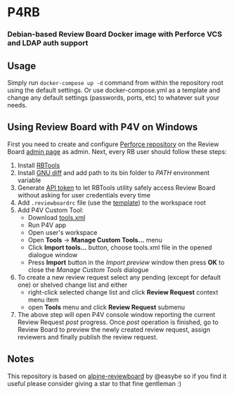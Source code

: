 # P4RB
### Debian-based Review Board Docker image with Perforce VCS and LDAP auth support

## Usage
Simply run `docker-compose up -d` command from within the repository root using the default settings. Or use docker-compose.yml as a template and change any default settings (passwords, ports, etc) to whatever suit your needs.

## Using Review Board with P4V on Windows
First you need to create and configure [Perforce repository](https://www.reviewboard.org/docs/manual/dev/admin/configuration/repositories/perforce/#repository-scm-perforce) on the Review Board [admin page](https://www.reviewboard.org/docs/manual/dev/admin/admin-ui/overview/#administration-ui) as admin. Next, every RB user should follow these steps:
1. Install [RBTools](https://www.reviewboard.org/downloads/rbtools/)
2. Install [GNU diff](http://gnuwin32.sourceforge.net/packages/diffutils.htm) and add path to its bin folder to _PATH_ environment variable
3. Generate [API token](https://www.reviewboard.org/docs/manual/dev/users/settings/#api-tokens) to let RBTools utility safely access Review Board without asking for user credentials every time
4. Add `.reviewboardrc` file (use the [template](../blob/master/client/.reviewboardrc)) to the workspace root
5. Add P4V Custom Tool:
    - Download [tools.xml](../blob/master/client/tools.xml)
    - Run P4V app
    - Open user's workspace
    - Open **Tools** -> **Manage Custom Tools...** menu
    - Click **Import tools...** button, choose tools.xml file in the opened dialogue window
    - Press **Import** button in the _Import preview_ window then press **OK** to close the _Manage Custom Tools_ dialogue
6. To create a new review request select any pending (except for default one) or shelved change list and either
    - right-click selected change list and click **Review Request** context menu item
    - open **Tools** menu and click **Review Request** submenu
7. The above step will open P4V console window reporting the current Review Request _post_ progress. Once _post_ operation is finished, go to Review Board to preview the newly created review request, assign reviewers and finally publish the review request.

## Notes
This repository is based on [alpine-reviewboard](https://github.com/easybe/alpine-reviewboard) by @easybe so if you find it useful please consider giving a star to that fine gentleman :)
